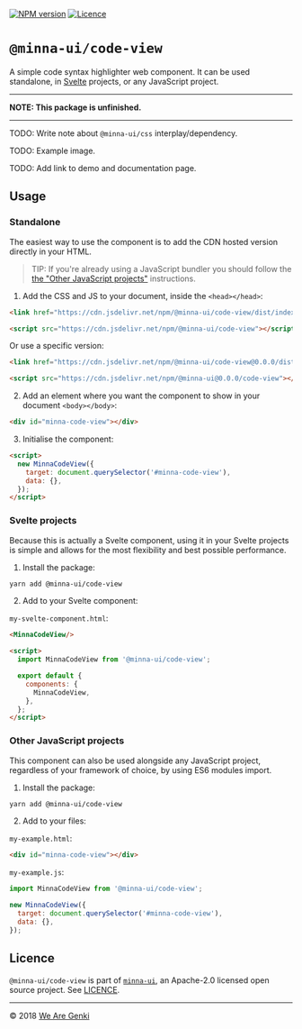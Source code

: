 <!-- markdownlint-disable first-line-h1 ol-prefix -->

[![NPM version](https://img.shields.io/npm/v/@minna-ui/code-view.svg)](https://www.npmjs.com/package/@minna-ui/code-view)
[![Licence](https://img.shields.io/npm/l/@minna-ui/code-view.svg)](https://github.com/WeAreGenki/minna-ui/blob/master/LICENCE)

# `@minna-ui/code-view`

A simple code syntax highlighter web component. It can be used standalone, in [Svelte](https://svelte.technology/guide) projects, or any JavaScript project.

-----

**NOTE: This package is unfinished.**

-----

TODO: Write note about `@minna-ui/css` interplay/dependency.

TODO: Example image.

TODO: Add link to demo and documentation page.

## Usage

### Standalone

The easiest way to use the component is to add the CDN hosted version directly in your HTML.

> TIP: If you're already using a JavaScript bundler you should follow the [the "Other JavaScript projects"](#other-javascript-projects) instructions.

1. Add the CSS and JS to your document, inside the `<head></head>`:

```html
<link href="https://cdn.jsdelivr.net/npm/@minna-ui/code-view/dist/index.css" rel="stylesheet"/>

<script src="https://cdn.jsdelivr.net/npm/@minna-ui/code-view"></script>
```

Or use a specific version:

```html
<link href="https://cdn.jsdelivr.net/npm/@minna-ui/code-view@0.0.0/dist/index.css" rel="stylesheet"/>

<script src="https://cdn.jsdelivr.net/npm/@minna-ui@0.0.0/code-view"></script>
```

2. Add an element where you want the component to show in your document `<body></body>`:

```html
<div id="minna-code-view"></div>
```

3. Initialise the component:

```html
<script>
  new MinnaCodeView({
    target: document.querySelector('#minna-code-view'),
    data: {},
  });
</script>
```

### Svelte projects

Because this is actually a Svelte component, using it in your Svelte projects is simple and allows for the most flexibility and best possible performance.

1. Install the package:

```sh
yarn add @minna-ui/code-view
```

2. Add to your Svelte component:

`my-svelte-component.html`:

```html
<MinnaCodeView/>

<script>
  import MinnaCodeView from '@minna-ui/code-view';

  export default {
    components: {
      MinnaCodeView,
    },
  };
</script>
```

### Other JavaScript projects

This component can also be used alongside any JavaScript project, regardless of your framework of choice, by using ES6 modules import.

1. Install the package:

```sh
yarn add @minna-ui/code-view
```

2. Add to your files:

`my-example.html`:

```html
<div id="minna-code-view"></div>
```

`my-example.js`:

```js
import MinnaCodeView from '@minna-ui/code-view';

new MinnaCodeView({
  target: document.querySelector('#minna-code-view'),
  data: {},
});
```

## Licence

`@minna-ui/code-view` is part of [`minna-ui`](https://github.com/WeAreGenki/minna-ui), an Apache-2.0 licensed open source project. See [LICENCE](https://github.com/WeAreGenki/minna-ui/blob/master/LICENCE).

-----

© 2018 [We Are Genki](https://wearegenki.com)
